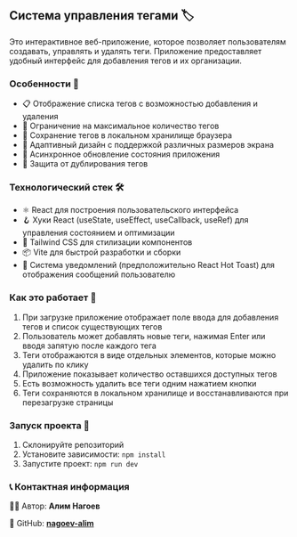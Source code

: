 ## Система управления тегами 🏷️

Это интерактивное веб-приложение, которое позволяет пользователям создавать, управлять и удалять теги. Приложение предоставляет удобный интерфейс для добавления тегов и их организации.

### Особенности 🌟

- 📋 Отображение списка тегов с возможностью добавления и удаления
- 🔢 Ограничение на максимальное количество тегов
- 💾 Сохранение тегов в локальном хранилище браузера
- 📱 Адаптивный дизайн с поддержкой различных размеров экрана
- 🔄 Асинхронное обновление состояния приложения
- 🚫 Защита от дублирования тегов

### Технологический стек 🛠️

- ⚛️ React для построения пользовательского интерфейса
- 🪝 Хуки React (useState, useEffect, useCallback, useRef) для управления состоянием и оптимизации
- 🎨 Tailwind CSS для стилизации компонентов
- 📦 Vite для быстрой разработки и сборки
- 🍞 Система уведомлений (предположительно React Hot Toast) для отображения сообщений пользователю

### Как это работает 📝

1. При загрузке приложение отображает поле ввода для добавления тегов и список существующих тегов
2. Пользователь может добавлять новые теги, нажимая Enter или вводя запятую после каждого тега
3. Теги отображаются в виде отдельных элементов, которые можно удалить по клику
4. Приложение показывает количество оставшихся доступных тегов
5. Есть возможность удалить все теги одним нажатием кнопки
6. Теги сохраняются в локальном хранилище и восстанавливаются при перезагрузке страницы

### Запуск проекта 🚀

1. Склонируйте репозиторий
2. Установите зависимости: `npm install`
3. Запустите проект: `npm run dev`

### 📞 Контактная информация

👨‍💻 Автор: **Алим Нагоев**

🐙 GitHub: **[nagoev-alim](https://github.com/nagoev-alim)**
